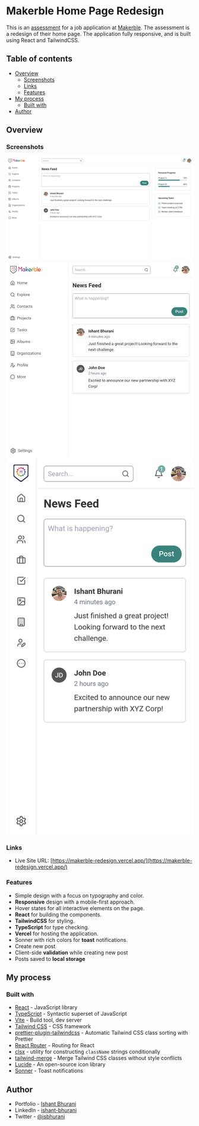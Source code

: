 # Makerble Home Page Redesign

This is an [assessment](https://docs.google.com/document/d/1gMM8LALbnDQlb-mPul2eGiwAaCOVvtewxIi_UmWI0Kw/edit?tab=t.0) for a job application at [Makerble](https://about.makerble.com/). The assessment is a redesign of their home page. The application fully responsive, and is built using React and TailwindCSS.

## Table of contents

- [Overview](#overview)
  - [Screenshots](#screenshots)
  - [Links](#links)
  - [Features](#features)
- [My process](#my-process)
  - [Built with](#built-with)
- [Author](#author)

## Overview

### Screenshots

<kbd>
  <img src="/public/screenshot-desktop.png" alt='Makerble desktop screenshot'>
</kbd>

<kbd>
  <img src="/public/screenshot-tablet.png" alt='Makerble tablet screenshot'>
</kbd>

<kbd>
  <img src="/public/screenshot-mobile.png" alt='Makerble mobile screenshot'>
</kbd>

### Links

- Live Site URL: [https://makerble-redesign.vercel.app/](https://makerble-redesign.vercel.app/)

### Features

- Simple design with a focus on typography and color.
- **Responsive** design with a mobile-first approach.
- Hover states for all interactive elements on the page.
- **React** for building the components.
- **TailwindCSS** for styling.
- **TypeScript** for type checking.
- **Vercel** for hosting the application.
- Sonner with rich colors for **toast** notifications.
- Create new post
- Client-side **validation** while creating new post
- Posts saved to **local storage**

## My process

### Built with

- [React](https://reactjs.org/) - JavaScript library
- [TypeScript](https://www.typescriptlang.org/) - Syntactic superset of JavaScript
- [Vite](https://vitejs.dev/) - Build tool, dev server
- [Tailwind CSS](https://tailwindcss.com/) - CSS framework
- [prettier-plugin-tailwindcss](https://tailwindcss.com/blog/automatic-class-sorting-with-prettier) - Automatic Tailwind CSS class sorting with Prettier
- [React Router](https://reactrouter.com/) - Routing for React
- [clsx](https://github.com/lukeed/clsx) - utility for constructing `className` strings conditionally
- [tailwind-merge](https://github.com/dcastil/tailwind-merge) - Merge Tailwind CSS classes without style conflicts
- [Lucide](https://lucide.dev/) - An open-source icon library
- [Sonner](https://sonner.emilkowal.ski/) - Toast notifications

## Author

- Portfolio - [Ishant Bhurani](https://ishant.netlify.app/)
- LinkedIn - [ishant-bhurani](https://www.linkedin.com/in/ishant-bhurani/)
- Twitter - [@isbhurani](https://twitter.com/isbhurani)
